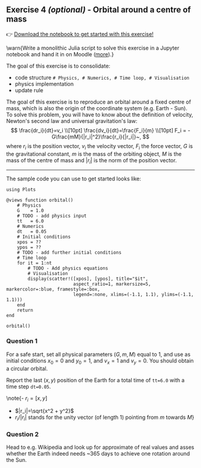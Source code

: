 <!--This file was generated, do not modify it.-->
## Exercise 4 _(optional)_ - **Orbital around a centre of mass**

👉 [Download the notebook to get started with this exercise!](https://github.com/eth-vaw-glaciology/course-101-0250-00/blob/main/exercise-notebooks/notebooks/lecture1_ex4.ipynb)

\warn{Write a monolithic Julia script to solve this exercise in a Jupyter notebook and hand it in on Moodle ([more](/homework)).}

The goal of this exercise is to consolidate:
- code structure `# Physics, # Numerics, # Time loop, # Visualisation`
- physics implementation
- update rule

The goal of this exercise is to reproduce an orbital around a fixed centre of mass, which is also the origin of the coordinate system (e.g. Earth - Sun). To solve this problem, you will have to know about the definition of velocity, Newton's second law and universal gravitation's law:
$$
\frac{dr_i}{dt}=v_i \\[10pt]
\frac{dv_i}{dt}=\frac{F_i}{m} \\[10pt]
F_i = -G\frac{mM}{|r_i|^2}\frac{r_i}{|r_i|}~,
$$
where $r_i$ is the position vector, $v_i$ the velocity vector, $F_i$ the force vector, $G$ is the gravitational constant, $m$ is the mass of the orbiting object, $M$ is the mass of the centre of mass and $|r_i|$ is the norm of the position vector.

---

The sample code you can use to get started looks like:

````julia:ex1
using Plots

@views function orbital()
    # Physics
    G    = 1.0
    # TODO - add physics input
    tt   = 6.0
    # Numerics
    dt   = 0.05
    # Initial conditions
    xpos = ??
    ypos = ??
    # TODO - add further initial conditions
    # Time loop
    for it = 1:nt
        # TODO - Add physics equations
        # Visualisation
        display(scatter!([xpos], [ypos], title="$it",
                         aspect_ratio=1, markersize=5, markercolor=:blue, framestyle=:box,
                         legend=:none, xlims=(-1.1, 1.1), ylims=(-1.1, 1.1)))
    end
    return
end

orbital()
````

### Question 1

For a safe start, set all physical parameters $(G, m, M)$ equal to 1, and use as initial conditions $x_0=0$ and $y_0=1$, and $v_x=1$ and $v_y=0$. You should obtain a circular orbital.

Report the last $(x,y)$ position of the Earth for a total time of `tt=6.0` with a time step `dt=0.05`.

\note{- $r_i=[x,y]$
- $|r_i|=\sqrt{x^2 + y^2}$
- $r_i/|r_i|$ stands for the unity vector (of length 1) pointing from $m$ towards $M$}

### Question 2

Head to e.g. Wikipedia and look up for approximate of real values and asses whether the Earth indeed needs ~365 days to achieve one rotation around the Sun.

